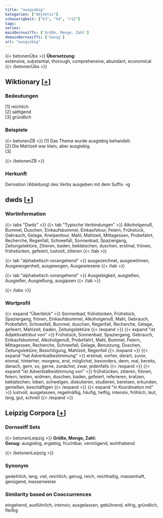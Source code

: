 ```yaml
---
title: "ausgiebig"
kategorien: ["Adjektiv"]
schwierigkeit: ["k3", "h4", "r12"]
tags:
series:
mainDornseiffs: ['Größe, Menge, Zahl']
domainDornseiffs: ['Genug']
url: "ausgiebig"
---
```


{{< betonenÜbs >}}
**Übersetzung:**  
extensive, substantial, thorough, comprehensive, abundant, economical  
{{< /betonenÜbs >}}

## Wiktionary [[+](https://de.wiktionary.org/wiki/ausgiebig)]

### Bedeutungen
[1] reichlich  
[2] sättigend  
[3] gründlich  

### Beispiele
{{< betonenZB >}}
[1] Das Thema wurde ausgiebig behandelt.  
[2] Die Mahlzeit war klein, aber ausgiebig.  
[3]  

{{< /betonenZB >}}
### Herkunft
Derivation (Ableitung) des Verbs ausgeben mit dem Suffix -ig  



## dwds [[+](https://www.dwds.de/wb/ausgiebig)]

### Wortinformation
{{< tabs "Dwds" >}}
{{< tab "Typische Verbindungen" >}}
Alkoholgenuß, Bummel, Duschen, Einkaufsbummel, Einkaufstour, Feiern, Frühstück, Gebrauch, Gelage, Kneipentour, Mahl, Mahlzeit, Mittagessen, Probefahrt, Recherche, Regenfall, Schneefall, Sonnenbad, Spaziergang, Zeitungslektüre, Zitieren, baden, beklatschen, duschen, erstmal, frönen, frühstücken, gefeiert, lustvoll, zitieren
{{< /tab >}}

{{< tab "alphabetisch vorangehend" >}}
ausgezeichnet, ausgewöhnen, Ausgewogenheit, ausgewogen, Ausgewiesene
{{< /tab >}}

{{< tab "alphabetisch vorangehend" >}}
Ausgiebigkeit, ausgießen, Ausgießer, Ausgießung, ausgipsen
{{< /tab >}}

{{< /tabs >}}

### Wortprofil
{{< expand "Überblick" >}} Sonnenbad, frühstücken, Frühstück, Spaziergang, frönen, Einkaufsbummel, Alkoholgenuß, Mahl, Gebrauch, Probefahrt, Schneefall, Bummel, duschen, Regenfall, Recherche, Gelage, gefeiert, Mahlzeit, baden, Zeitungslektüre {{< /expand >}}
{{< expand "ist Adjektivattribut von" >}} Frühstück, Sonnenbad, Spaziergang, Gebrauch, Einkaufsbummel, Alkoholgenuß, Probefahrt, Mahl, Bummel, Feiern, Mittagessen, Recherche, Schneefall, Gelage, Benutzung, Duschen, Zeitungslektüre, Besichtigung, Mahlzeit, Regenfall {{< /expand >}}
{{< expand "hat Adverbialbestimmung" >}} erstmal, vorher, derart, zuvor, einmal, hinterher, morgens, erst, möglichst, besonders, denn, mal, bereits, danach, gern, so, gerne, zunächst, zwar, jedenfalls {{< /expand >}}
{{< expand "ist Adverbialbestimmung von" >}} frühstücken, zitieren, frönen, feiern, testen, widmen, duschen, baden, gefeiert, referieren, kratzen, beklatschen, loben, schwelgen, diskutieren, studieren, bereisen, erkunden, genießen, beschäftigen {{< /expand >}}
{{< expand "in Koordination mit" >}} lustvoll, ausgelassen, regelmäßig, häufig, heftig, intensiv, fröhlich, laut, lang, gut, schnell {{< /expand >}}

## Leipzig Corpora [[+](https://corpora.uni-leipzig.de/en/res?word=ausgiebig&corpusId=deu_newscrawl-public_2018)]

### Dornseiff Sets
{{< betonenLeipzig >}}
**Größe, Menge, Zahl:**  
**Genug:** ausgiebig, ergiebig, fruchtbar, vermögend, wohlhabend  

{{< /betonenLeipzig >}}

### Synonym
gedeihlich, lang, viel, reichlich, genug, reich, reichhaltig, massenhaft, genügend, massenweise


### Similarity based on Cooccurrences
eingehend, ausführlich, intensiv, ausgelassen, gebührend, eifrig, gründlich, fleißig

